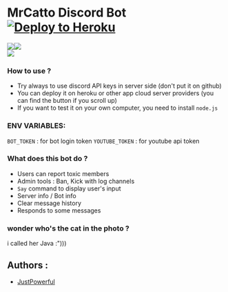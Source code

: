 # MrCatto Discord Bot <a href="https://heroku.com/deploy?template=https://github.com/JustPowerful/mrcatto-discord-bot/" rel="nofollow"><img src="https://camo.githubusercontent.com/c0824806f5221ebb7d25e559568582dd39dd1170/68747470733a2f2f7777772e6865726f6b7563646e2e636f6d2f6465706c6f792f627574746f6e2e706e67" alt="Deploy to Heroku" data-canonical-src="https://www.herokucdn.com/deploy/button.png" style="max-width: 100%;"></a>

<a href="https://mentormate.com/blog/what-is-heroku-used-for-cloud-development/"><img src="https://img.shields.io/badge/why-heroku%20%3F-green" ></a><img src="https://img.shields.io/node/v/discord.js"> <br>
<img src="http://www.mediafire.com/convkey/1ea7/vjm37wiitvwraefzg.jpg">

### How to use ?
- Try always to use discord API keys in server side (don't put it on github)
- You can deploy it on heroku or other app cloud server providers (you can find the button if you scroll up)
- If you want to test it on your own computer, you need to install ``node.js``

### ENV VARIABLES:
``BOT_TOKEN`` : for bot login token
``YOUTUBE_TOKEN`` : for youtube api token

### What does this bot do ?
- Users can report toxic members
- Admin tools : Ban, Kick with log channels
- ``Say`` command to display user's input
- Server info / Bot info
- Clear message history
- Responds to some messages

### wonder who's the cat in the photo ?
i called her Java :")))

## Authors :
- [JustPowerful](https://www.github.com/JustPowerful)
